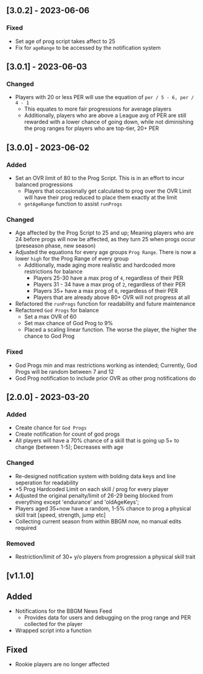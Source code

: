 ## [3.0.2] - 2023-06-06

### Fixed

-   Set age of prog script takes affect to 25
-   Fix for `ageRange` to be accessed by the notification system

## [3.0.1] - 2023-06-03

### Changed

-   Players with 20 or less PER will use the equation of `per / 5 - 6, per / 4 - 1`
    -   This equates to more fair progressions for average players
    -   Additionally, players who are above a League avg of PER are still rewarded with a lower chance of going down, while not diminishing the prog ranges for players who are top-tier, 20+ PER

## [3.0.0] - 2023-06-02

### Added

-   Set an OVR limit of 80 to the Prog Script. This is in an effort to incur balanced progressions
    -   Players that occasionally get calculated to prog over the OVR Limit will have their prog reduced to place them exactly at the limit
    -   `getAgeRange` function to assist `runProgs`

### Changed

-   Age affected by the Prog Script to 25 and up; Meaning players who are 24 before progs will now be affected, as they turn 25 when progs occur (preseason phase, new season)
-   Adjusted the equations for every age groups `Prog Range`. There is now a lower `high` for the Prog Range of every group
    -   Additionally, made aging more realistic and hardcoded more restrictions for balance
        -   Players 25-30 have a max prog of `4`, regardless of their PER
        -   Players 31 - 34 have a max prog of `2`, regardless of their PER
        -   Players 35+ have a max prog of `0`, regardless of their PER
        -   Players that are already above 80+ OVR will not progress at all
-   Refactored the `runProgs` function for readability and future maintenance
-   Refactored `God Progs` for balance
    -   Set a max OVR of 60
    -   Set max chance of God Prog to 9%
    -   Placed a scaling linear function. The worse the player, the higher the chance to God Prog

### Fixed

-   God Progs min and max restrictions working as intended; Currently, God Progs will be random between 7 and 12
-   God Prog notification to include prior OVR as other prog notifications do

## [2.0.0] - 2023-03-20

### Added

-   Create chance for `God Progs`
-   Create notification for count of god progs
-   All players will have a 70% chance of a skill that is going up 5+ to change (between 1-5); Decreases with age

### Changed

-   Re-designed notification system with bolding data keys and line seperation for readability
-   +5 Prog Hardcoded Limit on each skill / prog for every player
-   Adjusted the original penalty/limit of 26-29 being blocked from everything except 'endurance' and 'oldAgeKeys';
-   Players aged 35+now have a random, 1-5% chance to prog a physical skill trait [speed, strength, jump etc]
-   Collecting current season from within BBGM now, no manual edits required

### Removed

-   Restriction/limit of 30+ y/o players from progression a physical skill trait

## [v1.1.0]

## Added

-   Notifications for the BBGM News Feed
    -   Provides data for users and debugging on the prog range and PER collected for the player
-   Wrapped script into a function

## Fixed

-   Rookie players are no longer affected
